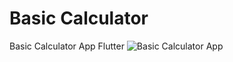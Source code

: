 # Basic Calculator

Basic Calculator App Flutter
![Basic Calculator App](https://i.imgur.com/4geTIGJ.png)
